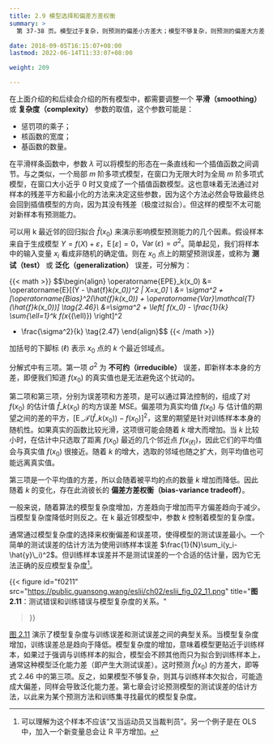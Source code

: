 ```yaml
---
title: 2.9 模型选择和偏差方差权衡
summary: >
  第 37-38 页。模型过于复杂，则预测的偏差小方差大；模型不够复杂，则预测的偏差大方差小。

date: 2018-09-05T16:15:07+08:00
lastmod: 2022-06-14T11:33:07+08:00

weight: 209

---
```


在上面介绍的和后续会介绍的所有模型中，都需要调整一个 **平滑（smoothing）** 或 **复杂度（complexity）** 参数的取值，这个参数可能是：

- 惩罚项的乘子；
- 核函数的宽度；
- 基函数的数量。

在平滑样条函数中，参数 $\lambda$ 可以将模型的形态在一条直线和一个插值函数之间调节。与之类似，一个局部 $m$ 阶多项式模型，在窗口为无限大时为全局 $m$ 阶多项式模型，在窗口大小近乎 0 时又变成了一个插值函数模型。这也意味着无法通过对样本的残差平方和最小化的方法来决定这些参数，因为这个方法必然会导致最终总会回到插值模型的方向，因为其没有残差（极度过拟合）。但这样的模型不太可能对新样本有预测能力。

可以用 k 最近邻的回归拟合 $\hat{f}(x_0)$ 来演示影响模型预测能力的几个因素。假设样本来自于生成模型 $Y=f(X)+\varepsilon$，$\operatorname{E}[\varepsilon]=0$，$\operatorname{Var}(\varepsilon)=\sigma^2$。简单起见，我们将样本中的输入变量 $x_i$ 看成非随机的确定值。则在 $x_0$ 点上的期望预测误差，或称为 **测试（test）** 或 **泛化（generalization）** 误差，可分解为：

{{< math >}}
$$\begin{align} \operatorname{EPE}_k(x_0)
&= \operatorname{E}[(Y - \hat{f}_k(x_0))^2 | X=x_0] \\
&= \sigma^2 + [\operatorname{Bias}^2(\hat{f}_k(x_0)) +
               \operatorname{Var}_\mathcal{T}(\hat{f}_k(x_0))] \tag{2.46}\\
&=\sigma^2 + \left[ f(x_0) - \frac{1}{k} \sum_{\ell=1}^k f(x_{(\ell)}) \right]^2
  + \frac{\sigma^2}{k} \tag{2.47}
\end{align}$$
{{< /math >}}

加括号的下脚标 $(\ell)$ 表示 $x_0$ 点的 $k$ 个最近邻域点。

分解式中有三项。第一项 $\sigma^2$ 为 **不可约（irreducible）** 误差，即新样本本身的方差，即便我们知道 $f(x_0)$ 的真实值也是无法避免这个扰动的。

第二项和第三项，分别为误差项和方差项，是可以通过算法控制的，组成了对 $f(x_0)$ 的估计值 $\hat{f}\_k(x_0)$ 的均方误差 MSE。偏差项为真实均值 $f(x_0)$ 与 估计值的期望之间的差的平方，$[\operatorname{E}\_\mathcal{T}(\hat{f}\_k(x_0))-f(x_0)]^2$，这里的期望是针对训练样本本身的随机性。如果真实的函数比较光滑，这项很可能会随着 $k$ 增大而增加。当 $k$ 比较小时，在估计中只选取了距离 $f(x_0)$ 最近的几个邻近点 $f(x_{(\ell)})$，因此它们的平均值会与真实值 $f(x_0)$ 很接近。随着 $k$ 的增大，选取的邻域也随之扩大，则平均值也可能远离真实值。

第三项是一个平均值的方差，所以会随着被平均的点的数量 $k$ 增加而降低。因此随着 $k$ 的变化，存在此消彼长的 **偏差方差权衡（bias-variance tradeoff）**。

一般来说，随着算法的模型复杂度增加，方差趋向于增加而平方偏差趋向于减少。当模型复杂度降低时则反之。在 k 最近邻模型中，参数 $k$ 控制着模型的复杂度。

通常通过模型复杂度的选择来权衡偏差和误差项，使得模型的测试误差最小。一个简单的测试误差的估计方法为使用训练样本误差 $\frac{1}{N}\sum_i(y_i-\hat{y}\_i)^2$。但训练样本误差并不是测试误差的一个合适的估计量，因为它无法正确的反应模型复杂度[^1]。

{{< figure
  id="f0211"
  src="https://public.guansong.wang/eslii/ch02/eslii_fig_02_11.png"
  title="**图 2.11**：测试错误和训练错误与模型复杂度的关系。"
>}}

[图 2.11](#figure-f0211) 演示了模型复杂度与训练误差和测试误差之间的典型关系。当模型复杂度增加，训练误差总是趋向于降低。模型复杂度的增加，意味着模型更贴近于训练样本，如果过于强调与训练样本的拟合，模型会不顾其他而只为拟合到训练样本上，通常这种模型泛化能力差（即产生大测试误差）。这时预测 $\hat{f}(x_0)$ 的方差大，即等式 2.46 中的第三项。反之，如果模型不够复杂，则其与训练样本欠拟合，可能造成大偏差，同样会导致泛化能力差。第七章会讨论预测模型的测试误差的估计方法，以此来为某个预测方法和训练集寻找最优的模型复杂度。

[^1]: 可以理解为这个样本不应该“又当运动员又当裁判员”。另一个例子是在 OLS 中，加入一个新变量总会让 R 平方增加。